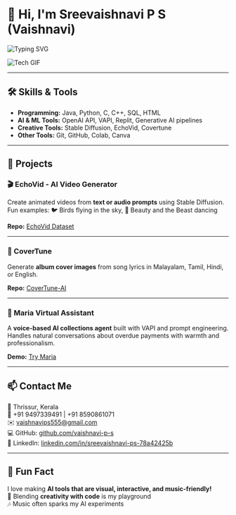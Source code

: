 # 👋 Hi, I'm Sreevaishnavi P S (Vaishnavi)

![Typing SVG](https://readme-typing-svg.herokuapp.com?font=Fira+Code&size=20&pause=100&color=00ff00&width=600&lines=Hey!+I'm+Vaishnavi,+a+final+year+CS+Engineering+student.+I+love+working+on+AI,+generative+AI+projects,+and+prompt+engineering.+Always+exploring+creative+tech+tools+to+make+interactive+and+visual+AI+experiences.)

![Tech GIF](https://docket.acc.com/sites/default/files/inline-images/scene2_alt.gif)

---

## 🛠 Skills & Tools
- **Programming:** Java, Python, C, C++, SQL, HTML  
- **AI & ML Tools:** OpenAI API, VAPI, Replit, Generative AI pipelines  
- **Creative Tools:** Stable Diffusion, EchoVid, Covertune  
- **Other Tools:** Git, GitHub, Colab, Canva  

---

## 🚀 Projects  

### 🎬 EchoVid - AI Video Generator
Create animated videos from **text or audio prompts** using Stable Diffusion.  
Fun examples: 🐦 Birds flying in the sky, 👑 Beauty and the Beast dancing  

**Repo:** [EchoVid Dataset](https://github.com/vaishnavi-ps/EchoVid-Dataset)  

---

### 🎵 CoverTune
Generate **album cover images** from song lyrics in Malayalam, Tamil, Hindi, or English.  

**Repo:** [CoverTune-AI](https://github.com/vaishnavi-ps/CoverTune-AI)  

---

### 🤖 Maria Virtual Assistant
A **voice-based AI collections agent** built with VAPI and prompt engineering.  
Handles natural conversations about overdue payments with warmth and professionalism.  

**Demo:** [Try Maria](https://vapi.ai?demo=true&shareKey=e60f6900-cca8-47ae-abc7-dd4e5552ec8d&assistantId=2d6a031a-908b-4ec4-bda1-4313bcbee677)  

---

## 📫 Contact Me
📍 Thrissur, Kerala  
📱 +91 9497339491 | +91 8590861071  
✉️ vaishnavips555@gmail.com  
💻 GitHub: [github.com/vaishnavi-p-s](https://github.com/vaishnavi-p-s)  
💼 LinkedIn: [linkedin.com/in/sreevaishnavi-ps-78a42425b](https://www.linkedin.com/in/sreevaishnavi-ps-78a42425b)  

---

## 🌟 Fun Fact
I love making **AI tools that are visual, interactive, and music-friendly!**  
🎨 Blending **creativity with code** is my playground  
🎶 Music often sparks my AI experiments

